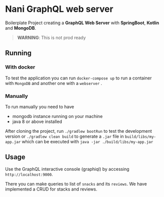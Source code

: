 # Nani GraphQL web server 

Boilerplate Project creating a **GraphQL Web Server** with **SpringBoot**, **Kotlin** and **MongoDB**.

> **WARNING**: This is not prod ready
> 

## Running

### With docker

To test the application you can run `docker-compose up` to run a container with `MongoDB` and another one with a `webserver` .

### Manually

To run manually you need to have
- mongodb instance running on your machine
- java 8 or above installed

After cloning the project, run `./gradlew bootRun` to test the development version or `./gradlew clean build` to generate a `.jar` file in `build/libs/my-app.jar` which can be executed with `java -jar ./build/libs/my-app.jar`   


## Usage

Use the GraphQL interactive console (graphiql) by accessing `http://localhost:9000`.

There you can make queries to list of `snacks` and its `reviews`. We have implemented a CRUD for stacks and reviews.

